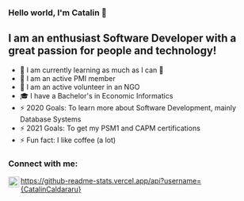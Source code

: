 ### Hello world, I'm Catalin  👋

## I am an enthusiast Software Developer with a great passion for people and technology!
- 🌱 I am currently learning as much as I can 🤣
- 👯 I am an active PMI member
- 👯 I am an active volunteer in an NGO
- :mortar_board: I have a Bachelor's in Economic Informatics
- ⚡ 2020 Goals: To learn more about Software Development, mainly Database Systems
- ⚡ 2021 Goals: To get my PSM1 and CAPM certifications
- ⚡ Fun fact: I like coffee (a lot)

### Connect with me:
[<img align="left" alt="Catalin | LinkedIn" width="22px" src="https://cdn.jsdelivr.net/npm/simple-icons@v3/icons/linkedin.svg" />][linkedin]

[linkedin]: https://www.linkedin.com/in/catalin-caldararu/

https://github-readme-stats.vercel.app/api?username={CatalinCaldararu}
